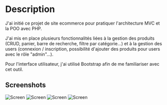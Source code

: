 # Description

J'ai initié ce projet de site ecommerce pour pratiquer l'architecture MVC et la POO avec PHP. 

J'ai mis en place plusieurs fonctionnalités liées à la gestion des produits (CRUD, panier, barre de recherche, filtre par catégorie...) et à la gestion des users (connexion / inscription, possibilité d'ajouter des produits pour users avec le rôle "admin"...). 

Pour l'interface utilisateur, j'ai utilisé Bootstrap afin de me familiariser avec cet outil.

## Screenshots 

![Screen](https://storage.googleapis.com/github-clementbartholome/ballers%20(2).png)
![Screen](https://storage.googleapis.com/github-clementbartholome/ballers%20(1).png)
![Screen](https://storage.googleapis.com/github-clementbartholome/ballers%20(3).png)
![Screen](https://storage.googleapis.com/github-clementbartholome/ballers%20(4).png)
